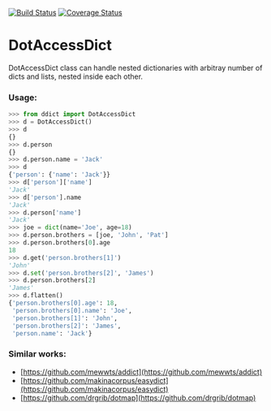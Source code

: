 [![Build Status](https://travis-ci.org/rbehzadan/ddict.svg?branch=master)](https://travis-ci.org/rbehzadan/ddict)
[![Coverage Status](https://coveralls.io/repos/github/rbehzadan/ddict/badge.svg)](https://coveralls.io/github/rbehzadan/ddict)
# DotAccessDict

DotAccessDict class can handle nested dictionaries with arbitray number of
dicts and lists, nested inside each other.

### Usage:

```Python
>>> from ddict import DotAccessDict
>>> d = DotAccessDict()
>>> d
{}
>>> d.person
{}
>>> d.person.name = 'Jack'
>>> d
{'person': {'name': 'Jack'}}
>>> d['person']['name']
'Jack'
>>> d['person'].name
'Jack'
>>> d.person['name']
'Jack'
>>> joe = dict(name='Joe', age=18)
>>> d.person.brothers = [joe, 'John', 'Pat']
>>> d.person.brothers[0].age
18
>>> d.get('person.brothers[1]')
'John'
>>> d.set('person.brothers[2]', 'James')
>>> d.person.brothers[2]
'James'
>>> d.flatten()
{'person.brothers[0].age': 18,
 'person.brothers[0].name': 'Joe',
 'person.brothers[1]': 'John',
 'person.brothers[2]': 'James',
 'person.name': 'Jack'}
```

### Similar works:
 - [https://github.com/mewwts/addict](https://github.com/mewwts/addict)
 - [https://github.com/makinacorpus/easydict](https://github.com/makinacorpus/easydict)
 - [https://github.com/drgrib/dotmap](https://github.com/drgrib/dotmap)
